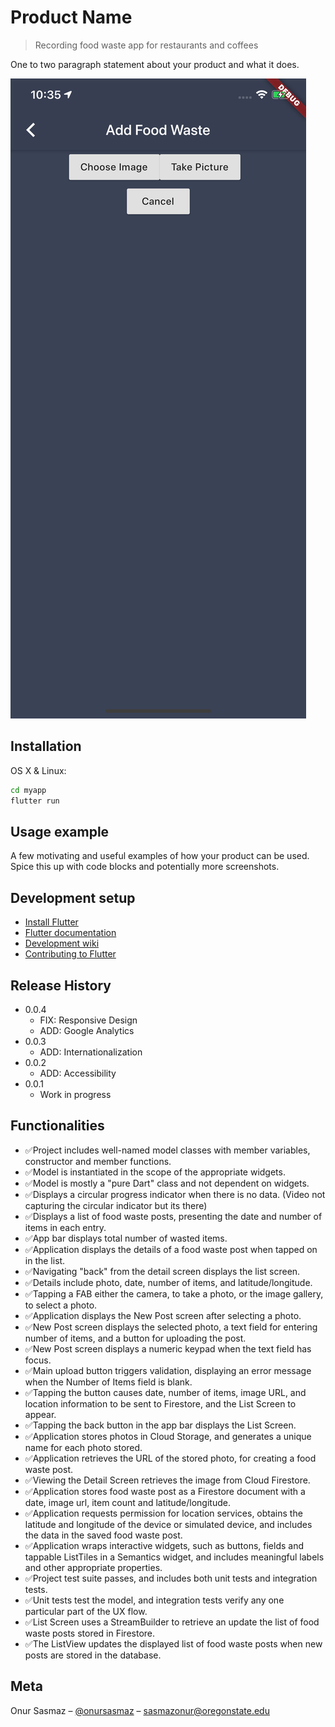 # Product Name
> Recording food waste app for restaurants and coffees


One to two paragraph statement about your product and what it does.

![](/uploadimage.png)

## Installation

OS X & Linux:

```sh
cd myapp
flutter run
```


## Usage example

A few motivating and useful examples of how your product can be used. Spice this up with code blocks and potentially more screenshots.


## Development setup

* [Install Flutter](https://flutter.dev/get-started/)
* [Flutter documentation](https://flutter.dev/docs)
* [Development wiki](https://github.com/flutter/flutter/wiki)
* [Contributing to Flutter](https://github.com/flutter/flutter/blob/master/CONTRIBUTING.md)

## Release History

* 0.0.4
    * FIX: Responsive Design
    * ADD: Google Analytics
* 0.0.3
    * ADD: Internationalization
* 0.0.2
    * ADD: Accessibility
* 0.0.1
    * Work in progress


## Functionalities
* ✅Project includes well-named model classes with member variables, constructor and member functions.
* ✅Model is instantiated in the scope of the appropriate widgets.
* ✅Model is mostly a "pure Dart" class and not dependent on widgets.
* ✅Displays a circular progress indicator when there is no data. (Video not capturing the circular indicator but its there)
* ✅Displays a list of food waste posts, presenting the date and number of items in each entry.
* ✅App bar displays total number of wasted items.
* ✅Application displays the details of a food waste post when tapped on in the list.
* ✅Navigating "back" from the detail screen displays the list screen.
* ✅Details include photo, date, number of items, and latitude/longitude.
* ✅Tapping a FAB either the camera, to take a photo, or the image gallery, to select a photo.
* ✅Application displays the New Post screen after selecting a photo.
* ✅New Post screen displays the selected photo, a text field for entering number of items, and a button for uploading the post.
* ✅New Post screen displays a numeric keypad when the text field has focus.
* ✅Main upload button triggers validation, displaying an error message when the Number of Items field is blank.
* ✅Tapping the button causes date, number of items, image URL, and location information to be sent to Firestore, and the List Screen to appear.
* ✅Tapping the back button in the app bar displays the List Screen.
* ✅Application stores photos in Cloud Storage, and generates a unique name for each photo stored.
* ✅Application retrieves the URL of the stored photo, for creating a food waste post.
* ✅Viewing the Detail Screen retrieves the image from Cloud Firestore.
* ✅Application stores food waste post as a Firestore document with a date, image url, item count and latitude/longitude.
* ✅Application requests permission for location services, obtains the latitude and longitude of the device or simulated device, and includes the data in the saved food waste post.
* ✅Application wraps interactive widgets, such as buttons, fields and tappable ListTiles in a Semantics widget, and includes meaningful labels and other appropriate properties.
* ✅Project test suite passes, and includes both unit tests and integration tests.
* ✅Unit tests test the model, and integration tests verify any one particular part of the UX flow.
* ✅List Screen uses a StreamBuilder to retrieve an update the list of food waste posts stored in Firestore.
* ✅The ListView updates the displayed list of food waste posts when new posts are stored in the database.


## Meta

Onur Sasmaz – [@onursasmaz](https://www.linkedin.com/in/onursasmaz/) – sasmazonur@oregonstate.edu
